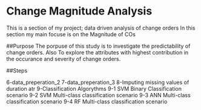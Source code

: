 # Change Magnitude Analysis
This is a section of my project; data driven analysis of change orders
In this section my main focuse is on the Magnitude of COs

##Purpose
The porpuse of this study is to investigate the predictability of change orders.
Also To explore the attributes with highest contribution in the occurance and severity of change orders.

##Steps

6-data_preperation_2
7-data_preperation_3
8-Imputing missing values of duration atr
9-Classification Algorythms
   9-1 SVM Binary Classification scenario
   9-2 SVM Multi-class classification scenario
   9-3 ANN Multi-class classification scenario
   9-4 RF  Multi-class classification scenario
